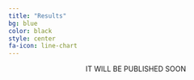 ```yaml
---
title: "Results"
bg: blue
color: black
style: center
fa-icon: line-chart
---
```


<center>
  IT WILL BE PUBLISHED SOON
</center>
